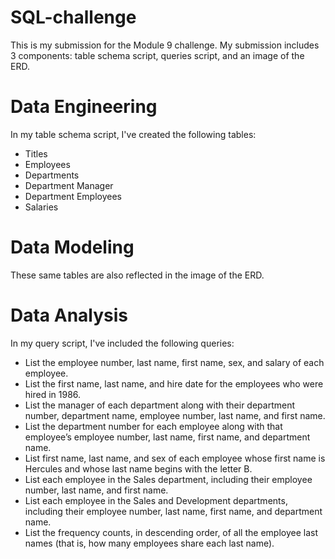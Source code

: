 # SQL-challenge

This is my submission for the Module 9 challenge. My submission includes 3 components: table schema script, queries script, and an image of the ERD.

# Data Engineering
In my table schema script, I've created the following tables:
- Titles
- Employees
- Departments
- Department Manager
- Department Employees
- Salaries

# Data Modeling
These same tables are also reflected in the image of the ERD.

# Data Analysis
In my query script, I've included the following queries:
- List the employee number, last name, first name, sex, and salary of each employee.
- List the first name, last name, and hire date for the employees who were hired in 1986.
- List the manager of each department along with their department number, department name, employee number, last name, and first name.
- List the department number for each employee along with that employee’s employee number, last name, first name, and department name.
- List first name, last name, and sex of each employee whose first name is Hercules and whose last name begins with the letter B.
- List each employee in the Sales department, including their employee number, last name, and first name.
- List each employee in the Sales and Development departments, including their employee number, last name, first name, and department name.
- List the frequency counts, in descending order, of all the employee last names (that is, how many employees share each last name).

